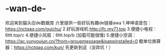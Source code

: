 # -wan-de-
欢迎来到猫头应de数据库
介里提供一些好玩有趣de链接awa
1.坤坤语音包：https://nctqaq.com/guichu/
2.好玩游戏机:http://fc.my71.top
3.便捷小电视：6ttt.top/c
4.便捷小风扇：6ttt.top/b (加载可能很慢)
5.便捷小空调：https://ac.yunyoujun.cn/?from=groupmessage&isappinstalled=0
鲲单位换算器：https://nctqaq.com/kun/
先更新到这（没弃坑！）
